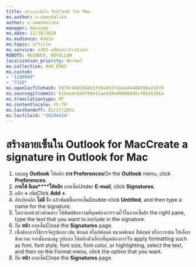 ```yaml
---
title: สร้างลายเซ็นใน Outlook for Mac
ms.author: v-smandalika
author: v-smandalika
manager: dansimp
ms.date: 12/18/2020
ms.audience: Admin
ms.topic: article
ms.service: o365-administration
ROBOTS: NOINDEX, NOFOLLOW
localization_priority: Normal
ms.collection: Adm_O365
ms.custom:
- "1200009"
- "7310"
ms.openlocfilehash: b970c008268d15f39a8d37a5ea44488198a21070
ms.sourcegitcommit: 616ae0cbd5769e12ae428e00088840cf05e52b6a
ms.translationtype: MT
ms.contentlocale: th-TH
ms.lasthandoff: 02/17/2021
ms.locfileid: "50294424"
---
```

# <a name="create-a-signature-in-outlook-for-mac"></a><span data-ttu-id="797c0-102">สร้างลายเซ็นใน Outlook for Mac</span><span class="sxs-lookup"><span data-stu-id="797c0-102">Create a signature in Outlook for Mac</span></span>

1.  <span data-ttu-id="797c0-103">บนเมนู **Outlook** ให้คลิก **การ Preferences**</span><span class="sxs-lookup"><span data-stu-id="797c0-103">On the **Outlook** menu, click **Preferences**.</span></span>
2.  <span data-ttu-id="797c0-104">**ภายใต้ อีเมล\*\*\*\*ให้คลิก** ลายเซ็น</span><span class="sxs-lookup"><span data-stu-id="797c0-104">Under **E-mail**, click **Signatures**.</span></span>
3.  <span data-ttu-id="797c0-105">คลิก **+** เพิ่ม</span><span class="sxs-lookup"><span data-stu-id="797c0-105">Click **Add** **+**.</span></span>
4.  <span data-ttu-id="797c0-106">ดับเบิลคลิก **ไม่มี** ชื่อ แล้วพิมพ์ชื่อลายเซ็น</span><span class="sxs-lookup"><span data-stu-id="797c0-106">Double-click **Untitled**, and then type a name for the signature.</span></span>
5.  <span data-ttu-id="797c0-107">ในบานหน้าต่างด้านขวา ให้พิมพ์ข้อความที่คุณต้องการรวมไว้ในลายเซ็น</span><span class="sxs-lookup"><span data-stu-id="797c0-107">In the right pane, type the text that you want to include in the signature.</span></span>
6.  <span data-ttu-id="797c0-108">ปิด **หน้า** ลายเซ็น</span><span class="sxs-lookup"><span data-stu-id="797c0-108">Close the **Signatures** page.</span></span>
7.  <span data-ttu-id="797c0-109">เมื่อต้องการใช้การจัดรูปแบบ เช่น ฟอนต์ สไตล์ฟอนต์ ขนาดฟอนต์ สีฟอนต์ หรือการเน้น ให้เลือกข้อความ จากนั้นบนเมนู รูปแบบ ให้คลิกตัวเลือกที่คุณต้องการ</span><span class="sxs-lookup"><span data-stu-id="797c0-109">To apply formatting such as font, font style, font size, font color, or highlighting, select the text, and then on the Format menu, click the option that you want.</span></span>
8.  <span data-ttu-id="797c0-110">ปิด **หน้า** ลายเซ็น</span><span class="sxs-lookup"><span data-stu-id="797c0-110">Close the **Signatures** page.</span></span>
